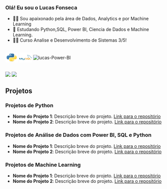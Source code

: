 ### Olá! Eu sou o Lucas Fonseca

- 🧑‍💻 Sou apaixonado pela área de Dados, Analytics e por Machine Learning 
- 📒 Estudando Python,SQL, Power BI, Ciencia de Dados e Machine Learning.
- 👨‍🎓 Curso Analise e Desenvolvimento de Sistemas 3/5!
<div style="display: inline_block"><br>
  <img align="center" alt="lucas-Python" height="30" width="40" src="https://raw.githubusercontent.com/devicons/devicon/master/icons/python/python-original.svg">
  <img align="center" alt="lucas-Mysql" height="30" width="40" src="https://raw.githubusercontent.com/devicons/devicon/master/icons/mysql/mysql-original-wordmark.svg">
  <img align="center" alt="lucas-Power-BI" height="30" width="40" src="https://github.com/microsoft/PowerBI-Icons/blob/main/PNG/Power-BI.png">
  
  
</div>

##

<div>
  <a href = "mailto:lucasfonsecabf@gmail.com"><img src="https://img.shields.io/badge/-Gmail-%23333?style=for-the-badge&logo=gmail&logoColor=white" target="_blank"></a> <a href="https://www.linkedin.com/in/lucas-fonseca-21080a203/" target="_blank"><img src="https://img.shields.io/badge/-LinkedIn-%230077B5?style=for-the-badge&logo=linkedin&logoColor=white" target="_blank"></a>  
</div>


## Projetos

### Projetos de Python
- **Nome do Projeto 1**: Descrição breve do projeto. [Link para o repositório](#)
- **Nome do Projeto 2**: Descrição breve do projeto. [Link para o repositório](#)

### Projetos de Análise de Dados com Power BI, SQL e Python
- **Nome do Projeto 1**: Descrição breve do projeto. [Link para o repositório](#)
- **Nome do Projeto 2**: Descrição breve do projeto. [Link para o repositório](#)

### Projetos de Machine Learning
- **Nome do Projeto 1**: Descrição breve do projeto. [Link para o repositório](#)
- **Nome do Projeto 2**: Descrição breve do projeto. [Link para o repositório](#)



